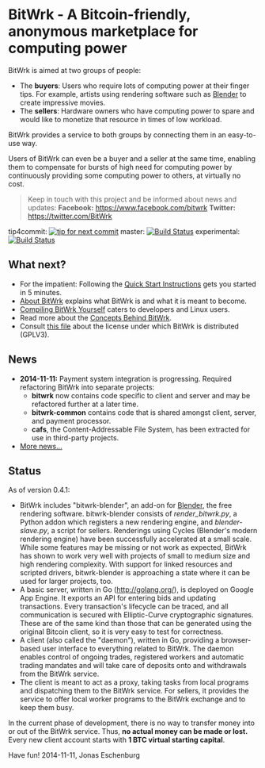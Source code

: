 BitWrk - A Bitcoin-friendly, anonymous marketplace for computing power
======================================================================

BitWrk is aimed at two groups of people:
- The **buyers**: Users who require lots of computing power at their finger tips.
  For example, artists using rendering software such as [Blender](http://blender.org)
  to create impressive movies.
- The **sellers**: Hardware owners who have computing power to spare and would like to
  monetize that resource in times of low workload.
  
BitWrk provides a service to both groups by connecting them in an easy-to-use way.

Users of BitWrk can even be a buyer and a seller at the same time, enabling them to compensate for
bursts of high need for computing power by continuously providing some computing power to others, at
virtually no cost.

> Keep in touch with this project and be informed about news and updates:
> **Facebook:** https://www.facebook.com/bitwrk
> **Twitter:** https://twitter.com/BitWrk

tip4commit: [![tip for next commit](http://tip4commit.com/projects/541.svg)](http://tip4commit.com/projects/541)
master: [![Build Status](https://travis-ci.org/indyjo/bitwrk.svg?branch=master)](https://travis-ci.org/indyjo/bitwrk)
experimental: [![Build Status](https://travis-ci.org/indyjo/bitwrk.svg?branch=experimental)](https://travis-ci.org/indyjo/bitwrk)

What next?
----------
- For the impatient: Following the [Quick Start Instructions](QUICKSTART.md) gets you
  started in 5 minutes.
- [About BitWrk](ABOUT.md) explains what BitWrk is and what it is meant to become.
- [Compiling BitWrk Yourself](COMPILING.md) caters to developers and Linux users.
- Read more about the [Concepts Behind BitWrk](CONCEPTS.md).
- Consult [this file](COPYING) about the license under which BitWrk is distributed (GPLV3).


News
----
- **2014-11-11:** Payment system integration is progressing. Required refactoring BitWrk into
  separate projects:
  - **bitwrk** now contains code specific to client and server and may be refactored further at
  a later time.
  - **bitwrk-common** contains code that is shared amongst client, server, and payment processor.
  - **cafs**, the Content-Addressable File System, has been extracted for use in third-party projects.
- [More news...](NEWS.md)

Status
------

As of version 0.4.1:
- BitWrk includes "bitwrk-blender", an add-on for [Blender](http://blender.org), the free
  rendering software.
  bitwrk-blender consists of *render_bitwrk.py*, a Python addon which registers
  a new rendering engine, and *blender-slave.py*, a script for sellers.
  Renderings using Cycles (Blender's modern rendering engine) have been successfully accelerated
  at a small scale. While some features may be missing or not work as expected, BitWrk has shown
  to work very well with projects of small to medium size and high rendering complexity. With support
  for linked resources and scripted drivers, bitwrk-blender is approaching a state where it can be
  used for larger projects, too. 
- A basic server, written in Go (http://golang.org/), is deployed on Google App Engine.
  It exports an API for entering bids and updating transactions. Every transaction's lifecycle can
  be traced, and all communication is secured with Elliptic-Curve cryptographic
  signatures. These are of the same kind than those that can be generated using
  the original Bitcoin client, so it is very easy to test for correctness.
- A client (also called the "daemon"), written in Go, providing a browser-based user interface to
  everything related to BitWrk. The daemon enables control of ongoing trades, registered workers
  and automatic trading mandates and will take care of deposits onto and withdrawals from the BitWrk
  service.
- The client is meant to act as a proxy, taking tasks from
  local programs and dispatching them to the BitWrk service. For sellers, it
  provides the service to offer local worker programs to the BitWrk
  exchange and to keep them busy.

In the current phase of development, there is no way to transfer money into
or out of the BitWrk service. Thus, **no actual money can be made or lost.**
Every new client account starts with **1 BTC virtual starting capital**.

Have fun!
2014-11-11, Jonas Eschenburg
